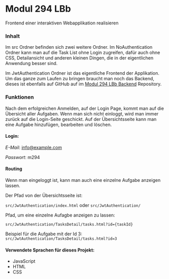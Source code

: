 # Modul 294 LBb

Frontend einer interaktiven Webapplikation realisieren

### Inhalt

Im src Ordner befinden sich zwei weitere Ordner. Im NoAuthentication Ordner kann man auf die Task List ohne Login zugreifen, dafür auch ohne CSS, Detailansicht und anderen kleinen Dingen, die in der eigentlichen Anwendung besser sind.

Im JwtAuthentication Ordner ist das eigentliche Frontend der Applikation. Um das ganze zum Laufen zu bringen braucht man noch das Backend, dieses ist ebenfalls auf GitHub auf im [Modul 294 LBb Backend](https://github.com/diegosteiner/m294-lb-backend) Repository.

### Funktionen

Nach dem erfolgreichen Anmelden, auf der Login Page, kommt man auf die Übersicht aller Aufgaben. Wenn man sich nicht einloggt, wird man immer zurück auf die Login-Seite geschickt. Auf der Übersichtsseite kann man eine Aufgabe hinzufügen, bearbeiten und löschen.

#### Login:

*E-Mail*: info@example.com

*Passwort*: m294

#### Routing

Wenn man eingeloggt ist, kann man auch eine einzelne Aufgabe anzeigen lassen. 

Der Pfad von der Übersichtsseite ist:

`src/JwtAuthentication/index.html` oder `src/JwtAuthentication/`

Pfad, um eine einzelne Aufagbe anzeigen zu lassen:

`src/JwtAuthentication/TasksDetail/tasks.html?id={taskId}`

Beispiel für die Aufgabe mit der Id 3: `src/JwtAuthentication/TasksDetail/tasks.html?id=3`


#### Verwendete Sprachen für dieses Projekt:
- JavaScript
- HTML
- CSS